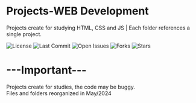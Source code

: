 # Projects-WEB Development
Projects create for studying  HTML, CSS and JS  | Each folder references a single project. 

![License](https://img.shields.io/github/license/AR097/Practice-Web-Development)
![Last Commit](https://img.shields.io/github/last-commit/AR097/Practice-Web-Development)
![Open Issues](https://img.shields.io/github/issues/AR097/Practice-Web-Development)
![Forks](https://img.shields.io/github/forks/AR097/Practice-Web-Development?style=social)
![Stars](https://img.shields.io/github/stars/AR097/Practice-Web-Development?style=social)

# ---Important--- 
Projects create for studies, the code may be buggy.<br>
Files and folders reorganized in May/2024<br>

